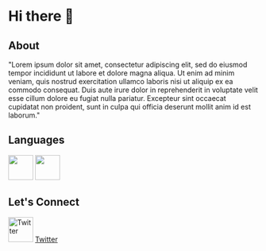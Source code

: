 # Hi there 👋

## About

"Lorem ipsum dolor sit amet, consectetur adipiscing elit, sed do eiusmod tempor incididunt ut labore et dolore magna aliqua. Ut enim ad minim veniam, quis nostrud exercitation ullamco laboris nisi ut aliquip ex ea commodo consequat. Duis aute irure dolor in reprehenderit in voluptate velit esse cillum dolore eu fugiat nulla pariatur. Excepteur sint occaecat cupidatat non proident, sunt in culpa qui officia deserunt mollit anim id est laborum."

## Languages

<p>
  <img src="https://cdn.jsdelivr.net/gh/devicons/devicon/icons/amazonwebservices/amazonwebservices-plain-wordmark.svg" height="50" width="50"/>
  <img src="https://cdn.jsdelivr.net/gh/devicons/devicon/icons/react/react-original.svg"  height="50" width="50"/>
</p>

## Let's Connect
<img src="https://cdn.jsdelivr.net/gh/devicons/devicon/icons/twitter/twitter-original.svg" height="50" width="50" alt="Twitter"> [Twitter](https://twitter.com/BlowLikeSnow)


<!--
**suoken/suoken** is a ✨ _special_ ✨ repository because its `README.md` (this file) appears on your GitHub profile.

Here are some ideas to get you started:

- 🔭 I’m currently working on ...
- 🌱 I’m currently learning ...
- 👯 I’m looking to collaborate on ...
- 🤔 I’m looking for help with ...
- 💬 Ask me about ...
- 📫 How to reach me: ...
- 😄 Pronouns: ...
- ⚡ Fun fact: ...
-->
